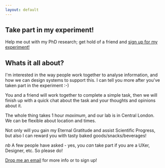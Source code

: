 ```yaml
---
layout: default
---
```


## Take part in my experiment! 
Help me out with my PhD research; get hold of a friend and <a href="mailto:geraint.jones@ucl.ac.uk?Subject=Experiment signup" target="_top">sign up for my experiment!</a>

## Whats it all about?
I'm interested in the way people work together to analyse information, and how we can design systems to support this. I can tell you more after you've taken part in the experiment :-) 

You and a friend will work together to complete a simple task, then we will finish up with a quick chat about the task and your thoughts and opinions about it.

The whole thing takes 1 hour *maximum*, and our lab is in Central London. We can be flexible about location and times. 

Not only will you gain my Eternal Gratitude and assist Scientific Progress, but also I can reward you with tasty baked goods/snacks/beverages!

*nb* A few people have asked - yes, you *can* take part if you are a UXer, Designer, etc. So please do!

<a href="mailto:geraint.jones@ucl.ac.uk?Subject=Experiment signup" target="_top">Drop me an email</a>
for more info or to sign up! 



